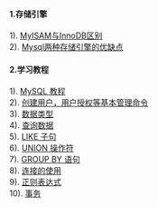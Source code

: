 #### 1.存储引擎
1). [MyISAM与InnoDB区别](http://blog.csdn.net/xifeijian/article/details/20316775)  
2). [Mysql两种存储引擎的优缺点](http://blog.csdn.net/naughty610/article/details/7390976)  
#### 2.学习教程
1). [MySQL 教程](http://www.runoob.com/mysql/mysql-tutorial.html)  
2). [创建用户，用户授权等基本管理命令](http://www.runoob.com/mysql/mysql-administration.html)  
3). [数据类型](http://www.runoob.com/mysql/mysql-data-types.html)  
4). [查询数据](http://www.runoob.com/mysql/mysql-select-query.html)  
5). [LIKE 子句](http://www.runoob.com/mysql/mysql-like-clause.html)  
6). [UNION 操作符](http://www.runoob.com/mysql/mysql-union-operation.html)  
7). [GROUP BY 语句](http://www.runoob.com/mysql/mysql-group-by-statement.html)  
8). [连接的使用](http://www.runoob.com/mysql/mysql-join.html)  
9). [正则表达式](http://www.runoob.com/mysql/mysql-regexp.html)  
10). [事务](http://www.runoob.com/mysql/mysql-transaction.html)  




